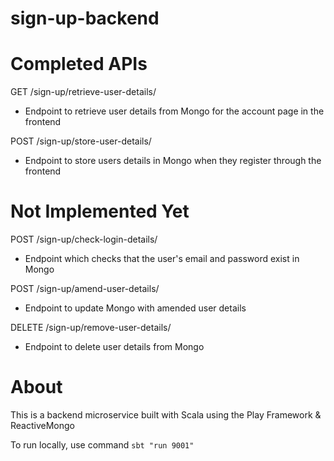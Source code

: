 # sign-up-backend

# Completed APIs
GET /sign-up/retrieve-user-details/
  - Endpoint to retrieve user details from Mongo for the account page in the frontend

POST /sign-up/store-user-details/
  - Endpoint to store users details in Mongo when they register through the frontend
  
# Not Implemented Yet  
POST /sign-up/check-login-details/
  - Endpoint which checks that the user's email and password exist in Mongo
  
POST /sign-up/amend-user-details/
  - Endpoint to update Mongo with amended user details
  
DELETE /sign-up/remove-user-details/
  - Endpoint to delete user details from Mongo


# About
This is a backend microservice built with Scala using the Play Framework & ReactiveMongo

To run locally, use command `sbt "run 9001"`
